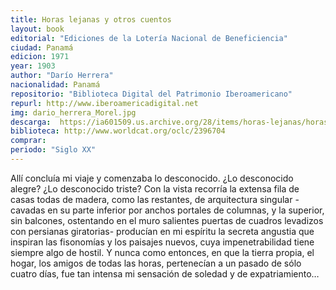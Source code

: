 ```yaml
---
title: Horas lejanas y otros cuentos
layout: book
editorial: "Ediciones de la Lotería Nacional de Beneficiencia"
ciudad: Panamá
edicion: 1971
year: 1903
author: "Darío Herrera"
nacionalidad: Panamá
repositorio: "Biblioteca Digital del Patrimonio Iberoamericano"
repurl: http://www.iberoamericadigital.net
img: dario_herrera_Morel.jpg
descarga:  https://ia601509.us.archive.org/28/items/horas-lejanas/horas%20lejanas.pdf
biblioteca: http://www.worldcat.org/oclc/2396704
comprar: 
periodo: "Siglo XX"
---
```

 
Allí concluía mi viaje y comenzaba lo desconocido. ¿Lo desconocido alegre? ¿Lo desconocido triste? Con la vista recorría la extensa fila de casas todas de madera, como las restantes, de arquitectura singular -cavadas en su parte inferior por anchos portales de columnas, y la superior, sin balcones, ostentando en el muro salientes puertas de cuadros levadizos con persianas giratorias- producían en mi espíritu la secreta angustia que inspiran las fisonomías y los paisajes nuevos, cuya impenetrabilidad tiene siempre algo de hostil. Y nunca como entonces, en que la tierra propia, el hogar, los amigos de todas las horas, pertenecían a un pasado de sólo cuatro días, fue tan intensa mi sensación de soledad y de expatriamiento…
